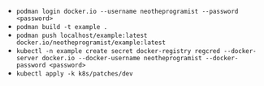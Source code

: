 - `podman login docker.io --username neotheprogramist --password <password>`
- `podman build -t example .`
- `podman push localhost/example:latest docker.io/neotheprogramist/example:latest`
- `kubectl -n example create secret docker-registry regcred --docker-server docker.io --docker-username neotheprogramist --docker-password <password>`
- `kubectl apply -k k8s/patches/dev`
